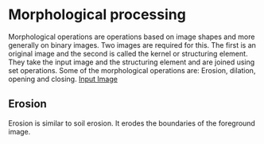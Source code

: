 # Morphological processing
Morphological operations are operations based on image shapes and more generally on binary images. Two images are required for this. The first is an original image and the second is called the kernel or structuring element.
They take the input image and the structuring element and are joined using set operations.
Some of the morphological operations are: Erosion, dilation, opening and closing.
[Input Image](https://docs.opencv.org/trunk/j.png)

## Erosion
Erosion is similar to soil erosion. It erodes the boundaries of the foreground image.
